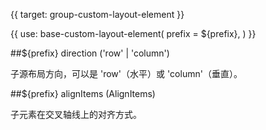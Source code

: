 {{ target: group-custom-layout-element }}

{{ use: base-custom-layout-element(
    prefix = ${prefix},
) }}

##${prefix} direction ('row' | 'column')

子源布局方向，可以是 'row'（水平）或 'column'（垂直）。

##${prefix} alignItems (AlignItems)

子元素在交叉轴线上的对齐方式。